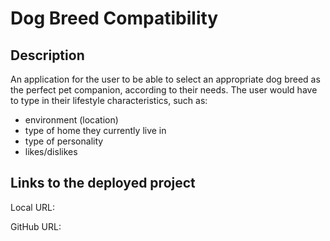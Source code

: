 # Dog Breed Compatibility

## Description
An application for the user to be able to select an appropriate dog breed as the perfect pet companion, according to their needs. 
The user would have to type in their lifestyle characteristics, such as:

- environment (location)
- type of home they currently live in
- type of personality
- likes/dislikes

## Links to the deployed project

Local URL:



GitHub URL:

